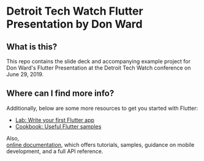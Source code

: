 # Detroit Tech Watch Flutter Presentation by Don Ward

## What is this?
This repo contains the slide deck and accompanying example project for Don Ward's Flutter Presentation at the Detroit Tech Watch conference on June 29, 2019.

## Where can I find more info?
Additionally, below are some more resources to get you started with Flutter:
- [Lab: Write your first Flutter app](https://flutter.io/docs/get-started/codelab)
- [Cookbook: Useful Flutter samples](https://flutter.io/docs/cookbook)

Also,  
[online documentation](https://flutter.io/docs), which offers tutorials, 
samples, guidance on mobile development, and a full API reference.
